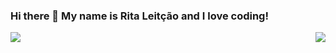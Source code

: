 ### Hi there 👋 My name is Rita Leitção and I love coding!

<img align='left' src="https://github-readme-stats.vercel.app/api?username=ritaaleitao4&show_icons=true">
<img align='right' src="https://github-readme-stats.vercel.app/api/top-langs?username=ritaaleitao4&show_icons=true">


